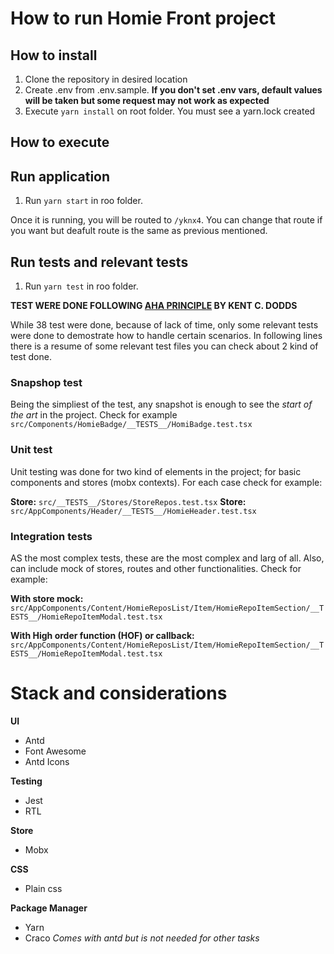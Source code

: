 # How to run Homie Front project

## How to install

1. Clone the repository in desired location
2. Create .env from .env.sample. **If you don't set .env vars, default values will be taken but some request may not work as expected**
4. Execute `yarn install` on root folder. You must see a yarn.lock created


## How to execute

## Run application
1. Run `yarn start` in roo folder.

Once it is running, you will be routed to `/yknx4`. You can change that route if you want but deafult route is the same as previous mentioned.

## Run tests and relevant tests
1. Run `yarn test` in roo folder.

**TEST WERE DONE FOLLOWING [AHA PRINCIPLE](https://kentcdodds.com/blog/avoid-nesting-when-youre-testing "AHA PRINCIPLE") BY KENT C. DODDS**

While 38 test were done, because of lack of time, only some relevant tests were done to demostrate how to handle certain scenarios. In following lines there is a resume of some relevant test files you can check about 2 kind of test done.

### Snapshop test
Being the simpliest of the test, any snapshot is enough to see the *start of the art* in the project. Check for example
`src/Components/HomieBadge/__TESTS__/HomiBadge.test.tsx`

### Unit test
Unit testing was done for two kind of elements in the project; for basic components and stores (mobx contexts). For each case check for example:

**Store:** `src/__TESTS__/Stores/StoreRepos.test.tsx`
**Store:** `src/AppComponents/Header/__TESTS__/HomieHeader.test.tsx`

### Integration tests
AS the most complex tests, these are the most complex and larg of all. Also, can include mock of stores, routes and other functionalities. Check for example:

**With store mock:** `src/AppComponents/Content/HomieReposList/Item/HomieRepoItemSection/__TESTS__/HomieRepoItemModal.test.tsx`

**With High order function (HOF) or callback:** `src/AppComponents/Content/HomieReposList/Item/HomieRepoItemSection/__TESTS__/HomieRepoItemModal.test.tsx`

# Stack and considerations
**UI**
- Antd
- Font Awesome
- Antd Icons

**Testing**
- Jest
- RTL

**Store**
- Mobx

**CSS**
- Plain css

**Package Manager**
- Yarn
- Craco *Comes with antd but is not needed for other tasks*
